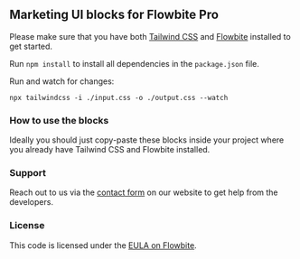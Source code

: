 ## Marketing UI blocks for Flowbite Pro

Please make sure that you have both [Tailwind CSS](https://tailwindcss.com/) and [Flowbite](https://flowbite.com/docs/getting-started/quickstart/) installed to get started.

Run `npm install` to install all dependencies in the `package.json` file.

Run and watch for changes:

```
npx tailwindcss -i ./input.css -o ./output.css --watch
```

### How to use the blocks

Ideally you should just copy-paste these blocks inside your project where you already have Tailwind CSS and Flowbite installed.

### Support

Reach out to us via the [contact form](https://flowbite.com/contact/) on our website to get help from the developers.

### License

This code is licensed under the [EULA on Flowbite](https://flowbite.com/license/).